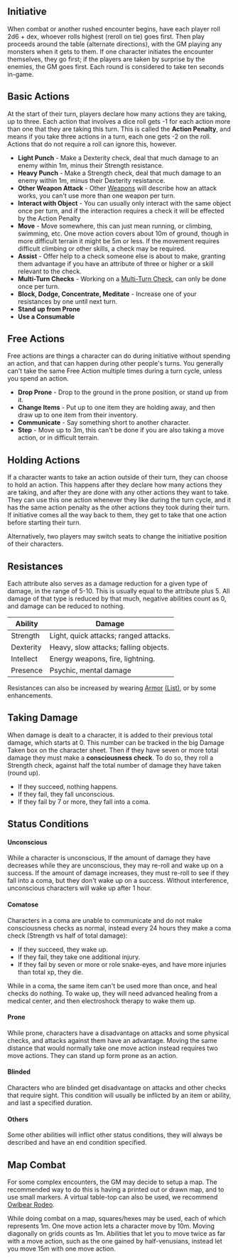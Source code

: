 ## Initiative
When combat or another rushed encounter begins, have each player roll 2d6 + dex, whoever rolls highest (reroll on tie) goes first. Then play proceeds around the table (alternate directions), with the GM playing any monsters when it gets to them. If one character initiates the encounter themselves, they go first; if the players are taken by surprise by the enemies, the GM goes first. Each round is considered to take ten seconds in-game.
## Basic Actions
At the start of their turn, players declare how many actions they are taking, up to three.
Each action that involves a dice roll gets -1 for each action more than one that they are taking this turn.
This is called the **Action Penalty**, and means if you take three actions in a turn, each one gets -2 on the roll.
Actions that do not require a roll can ignore this, however.
- **Light Punch** - Make a Dexterity check, deal that much damage to an enemy within 1m, minus their Strength resistance.
- **Heavy Punch** - Make a Strength check, deal that much damage to an enemy within 1m, minus their Dexterity resistance.
- **Other Weapon Attack** - Other [Weapons](/Items/Weapons.md) will describe how an attack works, you can't use more than one weapon per turn.
- **Interact with Object** - You can usually only interact with the same object once per turn, and if the interaction requires a check it will be effected by the Action Penalty
- **Move** - Move somewhere, this can just mean running, or climbing, swimming, etc. One move action covers about 10m of ground, though in more difficult terrain it might be 5m or less. If the movement requires difficult climbing or other skills, a check may be required.
- **Assist** - Offer help to a check someone else is about to make, granting them advantage if you have an attribute of three or higher or a skill relevant to the check.
- **Multi-Turn Checks** - Working on a [Multi-Turn Check](/Rules/Checks.md#Multi-Turn%20Checks.md), can only be done once per turn.
- **Block, Dodge, Concentrate, Meditate** - Increase one of your resistances by one until next turn.
- **Stand up from Prone**
- **Use a Consumable**
## Free Actions
Free actions are things a character can do during initiative without spending an action, and that can happen during other people's turns. You generally can't take the same Free Action multiple times during a turn cycle, unless you spend an action.
- **Drop Prone** - Drop to the ground in the prone position, or stand up from it.
- **Change Items** - Put up to one item they are holding away, and then draw up to one item from their inventory.
- **Communicate** - Say something short to another character.
- **Step** - Move up to 3m, this can't be done if you are also taking a move action, or in difficult terrain.
## Holding Actions
If a character wants to take an action outside of their turn, they can choose to hold an action. This happens after they declare how many actions they are taking, and after they are done with any other actions they want to take. They can use this one action whenever they like during the turn cycle, and it has the same action penalty as the other actions they took during their turn. If initiative comes all the way back to them, they get to take that one action before starting their turn.

Alternatively, two players may switch seats to change the initiative position of their characters.
## Resistances
Each attribute also serves as a damage reduction for a given type of damage, in the range of 5-10. This is usually equal to the attribute plus 5. All damage of that type is reduced by that much, negative abilities count as 0, and damage can be reduced to nothing.

| Ability   | Damage                                |
| --------- | ------------------------------------- |
| Strength  | Light, quick attacks; ranged attacks. |
| Dexterity | Heavy, slow attacks; falling objects. |
| Intellect | Energy weapons, fire, lightning.      |
| Presence  | Psychic, mental damage                |
Resistances can also be increased by wearing [Armor](Checks.md#Armor) [(List)](/Items/Armors.md), or by some enhancements.
## Taking Damage
When damage is dealt to a character, it is added to their previous total damage, which starts at 0. This number can be tracked in the big Damage Taken box on the character sheet. Then if they have seven or more total damage they must make a **consciousness check**. To do so, they roll a Strength check, against half the total number of damage they have taken (round up). 
- If they succeed, nothing happens.
- If they fail, they fall unconscious.
- If they fail by 7 or more, they fall into a coma.
## Status Conditions
#### Unconscious
 While a character is unconscious, If the amount of damage they have decreases while they are unconscious, they may re-roll and wake up on a success. If the amount of damage increases, they must re-roll to see if they fall into a coma, but they don't wake up on a success. Without interference, unconscious characters will wake up after 1 hour.
#### Comatose
Characters in a coma are unable to communicate and do not make consciousness checks as normal, instead every 24 hours they make a coma check (Strength vs half of total damage):
- If they succeed, they wake up.
- If they fail, they take one additional injury.
- If they fail by seven or more or role snake-eyes, and have more injuries than total xp, they die.

While in a coma, the same  item can't be used more than once, and heal checks do nothing. To wake up, they will need advanced healing from a medical center, and then electroshock therapy to wake them up.
#### Prone
While prone, characters have a disadvantage on attacks and some physical checks, and attacks against them have an advantage. Moving the same distance that would normally take one move action instead requires two move actions. They can stand up form prone as an action. 
#### Blinded
Characters who are blinded get disadvantage on attacks and other checks that require sight. This condition will usually be inflicted by an item or ability, and last a specified duration.
#### Others
Some other abilities will inflict other status conditions, they will always be described and have an end condition specified.
## Map Combat
For some complex encounters, the GM may decide to setup a map. The recommended way to do this is having a printed out or drawn map, and to use small markers. A virtual table-top can also be used, we recommend [Owlbear Rodeo](https://www.owlbear.rodeo/).

While doing combat on a map, squares/hexes may be used, each of which represents 1m. One move action lets a character move by 10m. Moving diagonally on grids counts as 1m. Abilities that let you to move twice as far with a move action, such as the one gained by half-venusians, instead let you move 15m with one move action.
